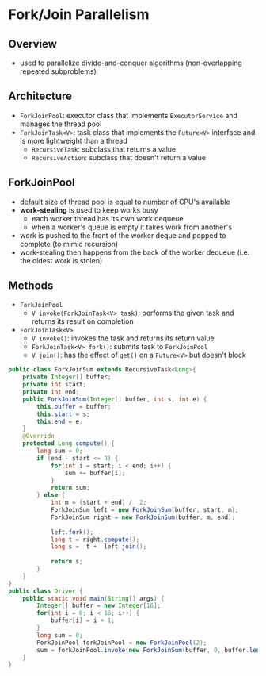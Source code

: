 
# Fork/Join Parallelism

## Overview

- used to parallelize divide-and-conquer algorithms (non-overlapping repeated subproblems)

## Architecture
- `ForkJoinPool`: executor class that implements `ExecutorService` and manages the thread pool
- `ForkJoinTask<V>`: task class that implements the `Future<V>` interface and is more lightweight than a thread
  - `RecursiveTask`: subclass that returns a value
  - `RecursiveAction`: subclass that doesn't return a value

## ForkJoinPool

- default size of thread pool is equal to number of CPU's available
- **work-stealing** is used to keep works busy
  - each worker thread has its own work dequeue
  - when a worker's queue is empty it takes work from another's
- work is pushed to the front of the worker deque and popped to complete (to mimic recursion)
- work-stealing then happens from the back of the worker dequeue (i.e. the oldest work is stolen)

## Methods

- `ForkJoinPool`
  - `V invoke(ForkJoinTask<V> task)`: performs the given task and returns its result on completion
- `ForkJoinTask<V>`
  - `V invoke()`: invokes the task and returns its return value
  - `ForkJoinTask<V> fork()`: submits task to `ForkJoinPool`
  - `V join()`: has the effect of `get()` on a `Future<V>` but doesn't block

```java
public class ForkJoinSum extends RecursiveTask<Long>{
	private Integer[] buffer; 
	private int start;
	private int end;
	public ForkJoinSum(Integer[] buffer, int s, int e) {
		this.buffer = buffer;
		this.start = s;
		this.end = e;
	}
	@Override
	protected Long compute() {
		long sum = 0;
		if (end - start <= 8) {
			for(int i = start; i < end; i++) {
				sum += buffer[i];
			}
			return sum;
		} else {
			int m = (start + end) /  2;
			ForkJoinSum left = new ForkJoinSum(buffer, start, m);
			ForkJoinSum right = new ForkJoinSum(buffer, m, end);
			
			left.fork();
			long t = right.compute();
			long s =  t +  left.join();
			
			return s;
		}
	}	
}
public class Driver {
	public static void main(String[] args) {
		Integer[] buffer = new Integer[16];
		for(int i = 0; i < 16; i++) {
			buffer[i] = i + 1;
		}
		long sum = 0;
		ForkJoinPool forkJoinPool = new ForkJoinPool(2);
		sum = forkJoinPool.invoke(new ForkJoinSum(buffer, 0, buffer.length));
	}
}
```